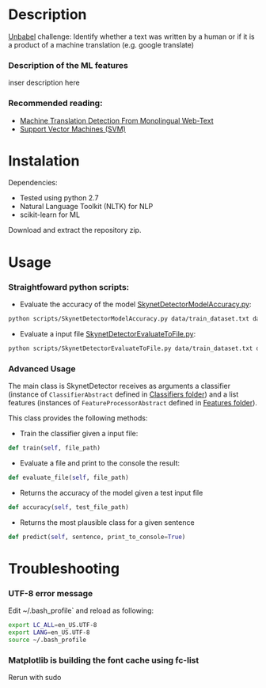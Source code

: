 # Description
[Unbabel](https://unbabel.com/) challenge: Identify whether a text was written by a human or if it is a product of a machine translation (e.g. google translate)

### Description of the ML features
inser description here

### Recommended reading: 
- [Machine Translation Detection From Monolingual Web-Text](http://www.aclweb.org/anthology/P13-1157)
- [Support Vector Machines (SVM)](http://scikit-learn.org/stable/modules/svm.html)

# Instalation

Dependencies:
* Tested using python 2.7
* Natural Language Toolkit (NLTK) for NLP
* scikit-learn for ML

Download and extract the repository zip.

# Usage

### Straightfoward python scripts:
- Evaluate the accuracy of the model [SkynetDetectorModelAccuracy.py](https://github.com/joanap/MachineTranslationDetection/blob/master/scripts/SkynetDetectorModelAccuracy.py):

```sh
python scripts/SkynetDetectorModelAccuracy.py data/train_dataset.txt data/test_dataset.txt
```

- Evaluate a input file [SkynetDetectorEvaluateToFile.py](https://github.com/joanap/MachineTranslationDetection/blob/master/scripts/SkynetDetectorEvaluateToFile.py):

```sh
python scripts/SkynetDetectorEvaluateToFile.py data/train_dataset.txt data/test_dataset.txt > output.txt
```

### Advanced Usage

The main class is SkynetDetector receives as arguments a classifier (instance of `ClassifierAbstract` defined in
[Classifiers folder](https://github.com/joanap/MachineTranslationDetection/tree/master/scripts/Classifiers)) and a list 
 features (instances of `FeatureProcessorAbstract` defined in 
[Features folder](https://github.com/joanap/MachineTranslationDetection/tree/master/scripts/Features)).

This class provides the following methods:
- Train the classifier given a input file:

```python
def train(self, file_path)
```
- Evaluate a file and print to the console the result:

```python
def evaluate_file(self, file_path)
```
- Returns the accuracy of the model given a test input file

```python
def accuracy(self, test_file_path)
```
- Returns the most plausible class for a given sentence

```python
def predict(self, sentence, print_to_console=True)
```

# Troubleshooting

### UTF-8 error message

Edit ~/.bash_profile` and reload as following:

```sh
export LC_ALL=en_US.UTF-8
export LANG=en_US.UTF-8
source ~/.bash_profile
```

### Matplotlib is building the font cache using fc-list

Rerun with sudo
